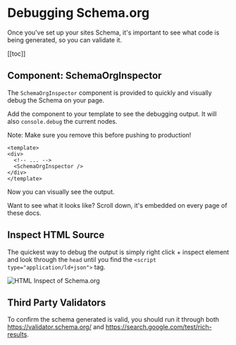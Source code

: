 # Debugging Schema.org

Once you've set up your sites Schema, 
it's important to see what code is being generated, so you can validate it.

[[toc]]

## Component: SchemaOrgInspector

The `SchemaOrgInspector` component is provided to quickly and visually debug the Schema on your page.

Add the component to your template to see the debugging output. It will also `console.debug` the current nodes.

Note: Make sure you remove this before pushing to production!

```vue
<template>
<div>
  <!-- ... -->
  <SchemaOrgInspector />
</div>
</template>
```

Now you can visually see the output.

Want to see what it looks like? Scroll down, it's embedded on every page of these docs.


## Inspect HTML Source

The quickest way to debug the output is simply right click + inspect element and look through the `head` until you find the
`<script type="application/ld+json">` tag.

![HTML Inspect of Schema.org](/html-source.png)

## Third Party Validators

To confirm the schema generated is valid, you should run it through both https://validator.schema.org/ and https://search.google.com/test/rich-results. 


